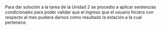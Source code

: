 Para dar solución a la tarea de la Unidad 2 se procedio a aplicar sentencias condicionales para poder validar que el ingreso que el usuario hiciera con respecto al mes pudiera darnos como resultado la estación a la cual pertenece.
